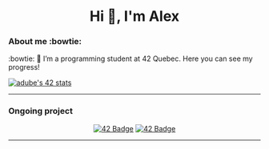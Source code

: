 <h1 align="center">Hi 👋, I'm Alex</h1>

<!--
**AlexStarlight03/AlexStarlight03** is a ✨ _special_ ✨ repository because its `README.md` (this file) appears on your GitHub profile.

Here are some ideas to get you started:

- 🔭 I’m currently working on ...
- 🌱 I’m currently learning ...
- 👯 I’m looking to collaborate on ...
- 🤔 I’m looking for help with ...
- 💬 Ask me about ...
- 📫 How to reach me: ...
- 😄 Pronouns: ...
- ⚡ Fun fact: ...
-->

<h3 align="left">About me :bowtie:</h3>:bowtie:
🌱 I’m a programming student at 42 Quebec. Here you can see my progress!

[![adube's 42 stats](https://badge.mediaplus.ma/binary/adube?1337Badge=off&UM6P=off)](https://github.com/oakoudad/badge42)

---
<h3 align="left">Ongoing project</h3>
<div align="center">

<a href="">![42 Badge](https://github.com/AlexStarlight03/42-project-badges/blob/main/badges/fdfe.png)</a>
<a href="">![42 Badge](https://github.com/AlexStarlight03/42-project-badges/blob/main/badges/minishelle.png)</a>

---
